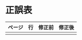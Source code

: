 # 正誤表

| ページ | 行 | 修正前 | 修正後 |
|:-----------:|:------------:|:------------:|:------------:|
|  |  |  |  |
